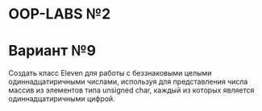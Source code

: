 # OOP-LABS №2

# Вариант №9

Создать класс Eleven для работы с беззнаковыми целыми одиннадцатиричными числами, используя для
представления числа массив из элементов типа unsigned char, каждый из которых является
одиннадцатиричными цифрой.
